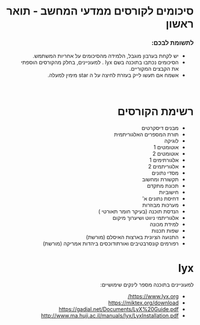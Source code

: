 <div dir="rtl">
<h1> סיכומים לקורסים ממדעי המחשב - תואר ראשון
</h1>
<h3>לתשומת לבכם:</h3>
<ul>
<li>
יש לקחת בערבון מוגבל, הלמידה מהסיכומים על אחריות המשתמש.
</li>
<li> 
הסיכומים נכתבו בתוכנה בשם 
lyx .
למעוניינים, בחלק מהקורסים הוספתי את הקבצים המקוריים.
</li>

<li>
אשמח אם תעשו לייק בעזרת לחיצה על ה star מימין למעלה.
</li>
</ul>
<br>
<h1>
רשימת הקורסים
</h1>

*  מבנים דיסקרטים
* תורת המספרים האלגוריתמית
* לוגיקה
* אוטומטים 1
* אוטומטים 2
* אלגורתימים 1
* אלגוריתמים 2
* מסדי נתונים
* תקשורת ומחשוב
* תכונת מתקדם
* חישוביות
* דחיסת נתונים א'
* מערכות מבוזרות
* הנדסת תוכנה (בעיקר חומר תאורטי
)
* אלגוריתמי ניווט ושיערוך מיקום
* למידת מכונה
* שפות תכנות
* התנועה הציונית בארצות האיסלם (מורשת)
* רפורמים קונסרבטיבים ואורתודוכסים ביהדות אמריקה (מורשת)






 
# lyx
למעוניינים בתוכנה מספר לינקים שימושיים:

* https://www.lyx.org/
* https://miktex.org/download
* https://gadial.net/Documents/LyX%20Guide.pdf
* http://www.ma.huji.ac.il/manuals/lyx/LyxInstallation.pdf



